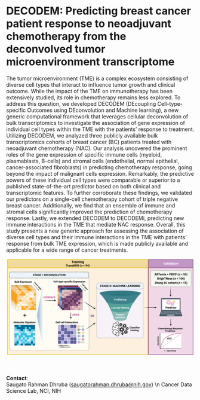# DECODEM: Predicting breast cancer patient response to neoadjuvant chemotherapy from the deconvolved tumor microenvironment transcriptome

The tumor microenvironment (TME) is a complex ecosystem consisting of diverse cell types that interact to influence tumor growth and clinical outcome. While the impact of the TME on immunotherapy has been extensively studied, its role in chemotherapy remains less explored. To address this question, we developed DECODEM (DEcoupling Cell-type-specific Outcomes using DEconvolution and Machine learning), a new generic computational framework that leverages cellular deconvolution of bulk transcriptomics to investigate the association of gene expression of individual cell types within the TME with the patients’ response to treatment. Utilizing DECODEM, we analyzed three publicly available bulk transcriptomics cohorts of breast cancer (BC) patients treated with neoadjuvant chemotherapy (NAC). Our analysis uncovered the prominent roles of the gene expression of specific immune cells (myeloid, plasmablasts, B-cells) and stromal cells (endothelial, normal epithelial, cancer-associated fibroblasts) in predicting chemotherapy response, going beyond the impact of malignant cells expression. Remarkably, the predictive powers of these individual cell types were comparable or superior to a published state-of-the-art predictor based on both clinical and transcriptomic features. To further corroborate these findings, we validated our predictors on a single-cell chemotherapy cohort of triple negative breast cancer. Additionally, we find that an ensemble of immune and stromal cells significantly improved the prediction of chemotherapy response. Lastly, we extended DECODEM to DECODEMi, predicting new immune interactions in the TME that mediate NAC response. Overall, this study presents a new generic approach for assessing the association of diverse cell types and their immune interactions in the TME with patients’ response from bulk TME expression, which is made publicly available and applicable for a wide range of cancer treatments. 

![DECODEM](./figures/Fig1_DECODEM_v2.png)

<br></br>
**Contact**: 
<br> Saugato Rahman Dhruba (saugatorahman.dhruba@nih.gov) \n
Cancer Data Science Lab, NCI, NIH </br>
